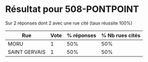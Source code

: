 # Résultat pour 508-PONTPOINT

Sur 2 réponses dont 2 avec une rue cité (taux réussite 100%)

| Rue | Vote | % réponses | % Nb rues cités|
|-----|------|------------|----------------|
| MORU | 1 | 50% | 50%|
| SAINT GERVAIS | 1 | 50% | 50%|
